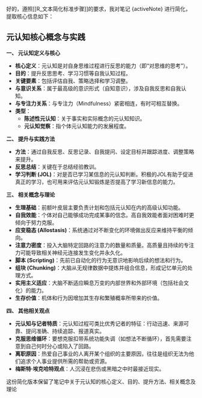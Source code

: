 好的，遵照[[R_文本简化标准步骤]]的要求，我对笔记 {activeNote} 进行简化，提取核心信息如下：

## 元认知核心概念与实践

**一、 元认知定义与核心**
*   **核心定义**：元认知是对自身思维过程进行反思的能力（即“对思维的思考”）。
*   **目的**：提升反思思考、学习习惯等自我认知过程。
*   **关键要素**：包括评估自我、策略选择和学习调整。
*   **与意识关系**：属于最高级的意识形式（自知意识），涉及自我反思和自我认知。
*   **与专注力关系**：与专注力（Mindfulness）紧密相连，有时可相互替换。
*   **类型**：
    *   **陈述性元认知**：关于事实和实际概念的元认知知识。
    *   **元认知觉察**：指个体元认知能力的发展程度。

**二、 提升与实践方法**
*   **方法**：通过自我反思、反思记录、自我提问、设定目标并跟踪进度、调整策略来提升。
*   **反思总结**：关键在于总结经验教训。
*   **学习判断 (JOL)**：对是否已学习某信息的元认知判断。积极的JOL有助于促进真正的学习，也可用来评估元认知锻炼是否提高了学习新信息的能力。

**三、 相关概念与理论**
*   **生理基础**：前额叶皮层主要负责计划和包括元认知在内的高级认知功能。
*   **自我效能**：个体对自己能够成功完成某事的信念。高自我效能者面对困难时更倾向于努力克服。
*   **应变稳态 (Allostasis)**：系统通过对不断变化的环境做出反应来维持平衡的倾向。
*   **注意力密度**：投入大脑特定回路的注意力的数量和质量。高质量且持续的专注力可能导致相关神经元连接发生变化并永久化。
*   **脚本 (Scripting)**：先前已自动化的行为无意识地影响后续的想法和行为。
*   **组块 (Chunking)**：大脑从无规律数据中提炼并组合信息，形成记忆单元的处理方式。
*   **实用主义适应**：大脑不断适应瞬息万变的内部世界和外部环境（包括社会文化）的能力。
*   **生存价值**：机体和行为因增加其生存和繁殖概率所带来的价值。

**四、 其他相关观点**
*   **元认知与记者特质**：元认知过程可类比优秀记者的特征：行动迅速、来源可靠、提问准确、持续追踪、报道真实。
*   **克服思维循环**：要想克服扣带系统功能失调（如想法不断循环），首先需要注意到自己何时分心或陷入了回路。
*   **离职原因**：热爱自己事业的人离开某个组织的主要原因，往往是组织无法为他们追求个人事业提供所需的帮助或资源。
*   **梅斯特·埃克哈特观点**：人沉浸在悲伤或黑暗之中时最接近现实。

这份简化版本保留了笔记中关于元认知的核心定义、目的、提升方法、相关概念及理论